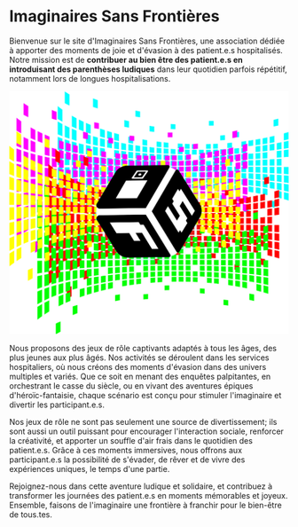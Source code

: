 # Imaginaires Sans Frontières

Bienvenue sur le site d'Imaginaires Sans Frontières, une association dédiée à apporter des moments de joie et d'évasion à des patient.e.s hospitalisés. Notre mission est de **contribuer au bien être des patient.e.s en introduisant des parenthèses ludiques** dans leur quotidien parfois répétitif, notamment lors de longues hospitalisations.

![](img/logo-isf-fullart.svg)


Nous proposons des jeux de rôle captivants adaptés à tous les âges, des plus jeunes aux plus âgés. Nos activités se déroulent dans les services hospitaliers, où nous créons des moments d'évasion dans des univers multiples et variés. Que ce soit en menant des enquêtes palpitantes, en orchestrant le casse du siècle, ou en vivant des aventures épiques d'héroïc-fantaisie, chaque scénario est conçu pour stimuler l'imaginaire et divertir les participant.e.s.

Nos jeux de rôle ne sont pas seulement une source de divertissement; ils sont aussi un outil puissant pour encourager l'interaction sociale, renforcer la créativité, et apporter un souffle d'air frais dans le quotidien des patient.e.s. Grâce à ces moments immersives, nous offrons aux participant.e.s la possibilité de s'évader, de rêver et de vivre des expériences uniques, le temps d'une partie.

Rejoignez-nous dans cette aventure ludique et solidaire, et contribuez à transformer les journées des patient.e.s en moments mémorables et joyeux. Ensemble, faisons de l'imaginaire une frontière à franchir pour le bien-être de tous.tes.
